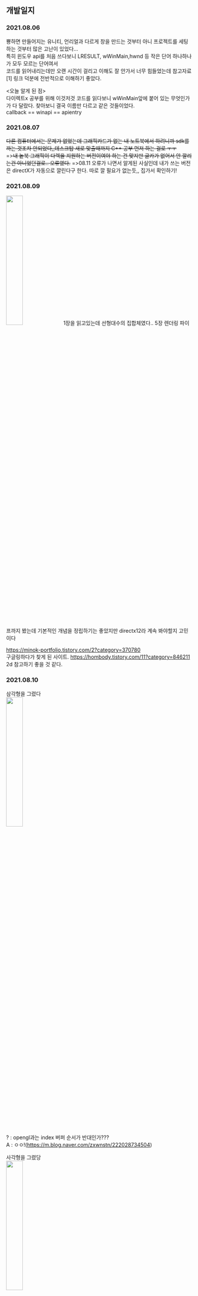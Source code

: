 ## 개발일지

### 2021.08.06
  뿅하면 만들어지는 유니티, 언리얼과 다르게 창을 만드는 것부터 아니 프로젝트를 세팅하는 것부터 많은 고난이 있었다...<br>
  특히 윈도우 api를 처음 쓰다보니 LRESULT, wWinMain,hwnd 등 작은 단어 하나하나가 모두 모르는 단어여서 <br>
  코드를 읽어내리는데만 오랜 시간이 걸리고 이해도 잘 안가서 너무 힘들었는데 참고자료[1] 링크 덕분에 전반적으로 이해하기 좋았다.<br>
  
  <오늘 알게 된 점><br>
    다이렉트x 공부를 위해 이것저것 코드를 읽다보니 wWinMain앞에 붙어 있는 무엇인가가 다 달랐다. 찾아보니 결국 이름만 다르고 같은 것들이었다.<br>
    callback == winapi == apientry
    
### 2021.08.07
  <strike>다른 컴퓨터에서는 문제가 없었는데 그래픽카드가 없는 내 노트북에서 하려니까 sdk를 까는 것조차 안되었다,,데스크탑 새로 맞출때까지 C++ 공부 먼저 하는 걸로 ㅜㅜ</strike><br>
  =><strike>내 놑북 그래픽이 다렉을 지원하는 버전이여야 하는 건 맞지만 글카가 없어서 안 깔리는건 아니었던걸로.. 오류였다.</strike>
  =>08.11 오류가 나면서 알게된 사실인데 내가 쓰는 버전은 directX가 자동으로 깔린다구 한다. 따로 깔 필요가 없는듯,, 집가서 확인하기!
  

### 2021.08.09

<img src="https://user-images.githubusercontent.com/49023736/128650580-85dd1d33-02a5-44bd-a6ce-4b6153cd03c8.jpg" width="30%" height="30%" />
  1장을 읽고있는데 선형대수의 집합체였다.. 5장 렌더링 파이프까지 봤는데 기본적인 개념을 정립하기는 좋았지만 directx12라 계속 봐야할지 고민이다
  
  https://minok-portfolio.tistory.com/2?category=370780 <br>
  구글링하다가 찾게 된 사이트.
  https://hombody.tistory.com/11?category=846211
  2d 참고하기 좋을 것 같다.

### 2021.08.10

삼각형을 그렸다<br>
<img src="https://user-images.githubusercontent.com/49023736/128795674-805808d6-0d63-48b4-a3a2-e75a57280504.png" width="30%" height="30%" />

? : opengl과는 index 버퍼 순서가 반대인가???<br>
A : ㅇㅇ!(https://m.blog.naver.com/zxwnstn/222028734504)

사각형을 그렸당<br>
<img src="https://user-images.githubusercontent.com/49023736/128796130-5be70c61-6347-4977-b38f-f7331168e7b7.png" width="30%" height="30%" />

direct3D 개요. 코드를 짜다보니까 device, deviceContext, 윈도우 핸들 등 반복되는 단어가 계속 나오는데 어렴풋이 알고 이해하려니까 속이 너무 답답.. 잘 모르겠는 단어들 먼저 공부를 하고 코드 이해를 하는게 좋을 것 같다.
https://m.blog.naver.com/masca140/220704230471 

내일 할거
https://m.blog.naver.com/atom723/190311655
https://docs.microsoft.com/en-us/windows/win32/direct3dgetstarted/work-with-dxgi

### 2021.08.11

<b>카메라 & 큐브 점프 및 움직이기</b> <br>
<img src="https://user-images.githubusercontent.com/49023736/128961176-46216515-b1b9-4398-b8f1-2442af54a443.gif" width="30%" height="30%" />

<strike>하루종일 texture만 했는데 알 수 없는 오류가 또 날 괴롭힌다.......
어디서 나는건지 모르겠어서 디버깅해보니까 d3dcompilefromfile 쪽에서 나고있었다. https://gpgstudy.com/forum/viewtopic.php?t=25475 <- 이 사이트에서 참고해보니, 세번째 인자가 비면 error가 발생할 수도 있다고 해서 다른 방식으로도 해보았지만 여전히 안된다....<br>
텍스쳐를 해야 라이팅을 하던 폰트를 하던 할텐데 ㅜㅜ</strike> <br>
텍스쳐 해결!! WCHAR 캐스팅을 잘못하고 있던 모양이다....(WCHAR*)L"hlsl파일명" 이런식으로 해주면 된당! ㅎㅅㅎ<br>

https://www.braynzarsoft.net/viewtutorial/q16390-directx-11-an-introduction-to-the-win32-api
이 예제도 한번 따라해봐야겠다

### 2021.08.12

<b>텍스쳐 입히기</b> <br>
https://user-images.githubusercontent.com/49023736/129129691-ac31f730-9d05-4d87-a171-17c7f9e03583.mp4

어찌저찌 하긴 했는데 솔직히 잘 이해 안된다,,,,,..

<오늘의 실수 포인트>
 - window 먼저 Initialization 하고, direct3d를 Initialization해줘야하는데 순서를 바꿔가지고 한참 걸렸다; ㅜ
 - 과연 내가 원하는 설정으로 바꿔서 사용할 수 있을지 의문이다..

위에 예제 사이트가 훨씬 이해하기 쉬웠다. 코드가 길어지면, 당연히 [0]보다는 가독성은 떨어지겠지만 처음 공부하는 입장에서 보면, 진행 과정을 따라 쭉 나열하고 있기 때문에 순서를 파악하기 좋았다!
그리고 개인적으로 느낀점인데 directX가 어려운 이유는 대충 깔짝이면서 공부하는건 불가능하기 때문이 아닐까..싶다 학교에서 opengl도 안배운 상태였다면 진작에 그만 뒀을것같다.

### 2021.08.13

<img src="https://user-images.githubusercontent.com/49023736/129440608-ece2b778-29bd-4263-a2d5-427a8203bf96.png" width="50%" height="40%" />

info/draw_rectanlge(projectionXX) 에 있는 코드의 흐름을 따라가보면 위와 같다.

-----------------

	VertexType vt;
	D3D11_INPUT_ELEMENT_DESC Playout[] =
	{
		{ "POSITION", 0, DXGI_FORMAT_R32G32B32_FLOAT, 0, 0, D3D11_INPUT_PER_VERTEX_DATA, 0 },
		{ "COLOR", 0, DXGI_FORMAT_R32G32B32_FLOAT, 0, sizeof(vt.pos), D3D11_INPUT_PER_VERTEX_DATA, 0 }
	};

** 정점 하나 기준
Playout[n]에 5번째 파라미터를 보면, position이 어디서부터 시작할 것인지를 물어보는 것이다. 현재 position같은 경우 XMFLOAT3을 이용하고 있기 때문에 
4*3, 총 12바이트를 사용한다. 그렇기 때문에 COLOR은 12바이트 뒤에서부터 할당되어야 한다. 
D3D11_APPEND_ALIGNED_ELEMENT<=를 이용해서 자동으로 할당할수도 있다고 한다. 
아니면 저렇게 구조체를 가져와서, 앞에 사용한 것들의 바이트를 직접 계산하는 방식으로도 할 수 있다.

데이터 구조가 하나 늘어날때마다 

<img src="https://user-images.githubusercontent.com/49023736/129440611-39637f64-04e3-4fa4-8b9a-d578043ed7ae.png" width="50%" height="40%" />

----------------------------------------------------------

### 2021.08.14-15

화면 생성부터 물체 이동까지

![image](https://user-images.githubusercontent.com/49023736/129452030-66edead9-e4b4-4057-98ae-7bd79239547f.png)

이걸 한번에 이해하는 천재들이 부럽다..

큐브 점프 & 카메라 이동

![녹화_2021_08_15_11_54_37_642](https://user-images.githubusercontent.com/49023736/129465469-d18966ff-5d33-43b5-8220-4128f94f4d04.gif)


<공부계기>

 2021 여름 방학에 인턴을 할 때, 오픈소스를 가져와 필요한 데이터를 추가한 뒤, 릴리즈모드로 디버깅할 일이 있었다. 당시 일년 전에 한번해봤던 QT와 블루투스, 그리고 윈도우 등 처음 접해보는 헤더들로 인하여 어디서 오류가 발생하는지 알 수 없었고 결국 다른 팀원분의 도움을 받았다. 옆에서 지켜보니, RegisterDeviceNotification라는 windows.h에 있는 함수에서 발생한 오류였다. 그리고 exe파일을 다른 컴퓨터에 깔 때도, 32비트(실행파일)와 64비트(데스크탑)의 충돌로 잘 깔리지 않았고 이것또한 팀원의 도움을 받을 수 밖에 없었다. <br>
 이 두번의 도움으로 깨닫게 된 점은 바로 내가 컴퓨터에 대한 이해나 지식이 전혀 없다는 것이었다. 유니티나 언리얼로 코딩을 하고있다고 생각했지만 이는 겉으로만 코딩을 하는 척한다는 생각이 계속 들었다. 그래서 더 로우레벨의 공부를 해야겠다고 생각했다.!<br>
 무엇을 공부해야할지 고민하던 와중에, 문득 2021-1 게임그래픽프로그래밍 수업을 들을 때 교수님께서 옛날에는 리소스매니저도 직접 만들었다는 얘기가 생각났다. 도대체 유니티없이 어떻게 게임을 만들 수 있었는지 궁금해서 찾아보니 지금의 언리얼과 유니티같은 게임엔진들은 directX나 openGL을 기반으로 만들어졌고 게임업계에서는 directX를 더 선호한다고 한다. 지금와서 생각해보니 다 수업시간에 들었던 내용인데, 중요하게 생각하지 않고 넘어갔던것 같다. 쨌든 그래서 directX를 가지고 게임을 만들어야겠다고 생각했다. 인터넷에 찾아보니 지금은 directX로 개발하는 곳은 거의 없고 게임엔진쪽으로 갈거면 공부하라고들 얘기한다. 하지만 나는 더 깊은 이해를 하고싶기 때문에 windows.h와 directX3D를 공부해보고자 했다!<br>
 그리고 마침 동아리에서 C++로 게임만들기 대회(??)를 개최해서 참가해보기로 했당!-!


![image](https://user-images.githubusercontent.com/49023736/129474379-d5a36e77-4b28-4995-bacb-b59f5d116c58.png)

### 2021.08.17
 전반적인 내용을 이해하는데도 오랜 시간이 걸렸는데 세세한 내용까지 공부하려니 머리가 터질것같다.
 
 ### 2021.08.18
 
 셰이더 버퍼와 버텍스 인덱스 버퍼를 혼동하지 말자~!!!
 
 <img src="https://user-images.githubusercontent.com/49023736/129826572-c135e14a-533a-4aeb-8fb1-205e28296c1b.gif" width="50%" height="40%" />
 
RT와 TR의 중요성..ㅋㅋㅋㅋ

![ezgif com-gif-maker (2)](https://user-images.githubusercontent.com/49023736/129855452-91ccc567-d148-48fa-9a54-e2b6c9384f71.gif)
![ezgif com-gif-maker (3)](https://user-images.githubusercontent.com/49023736/129855460-122fc8dc-d110-4f68-9c0c-18746db0a4d5.gif)


